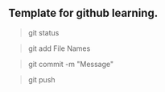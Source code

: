 ## Template for github learning.



>  git status

>  git add File Names

> git commit -m "Message"

> git push